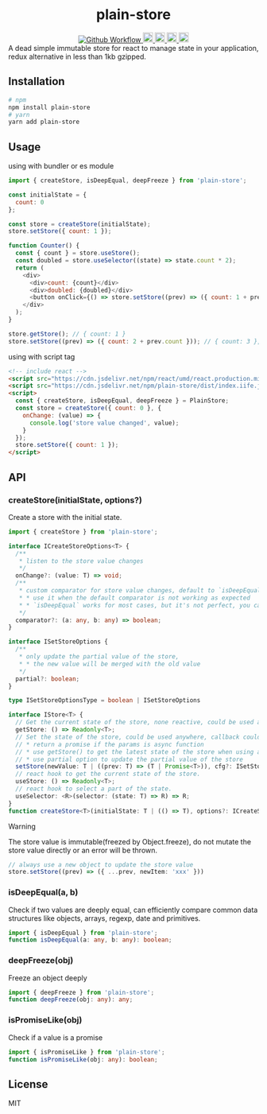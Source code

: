 <h1 align="center">plain-store</h1>
<div align="center">
  <a href="https://github.com/oe/plain-store/actions/workflows/build.yml">
    <img src="https://github.com/oe/template-to-react/actions/workflows/build.yml/badge.svg" alt="Github Workflow">
  </a>
  <a href="#readme">
    <img src="https://img.shields.io/badge/%3C%2F%3E-typescript-blue" alt="code with typescript" height="20">
  </a>
  <a href="#readme">
    <img src="https://img.shields.io/badge/coverage-100%25-44CC11" alt="code coverage" height="20">
  </a>
  <a href="#readme">
    <img src="https://badge.fury.io/js/plain-store.svg" alt="npm version" height="20">
  </a>
  <a href="https://www.npmjs.com/package/plain-store">
    <img src="https://img.shields.io/npm/dm/plain-store.svg" alt="npm version" height="20">
  </a>
</div>
A dead simple immutable store for react to manage state in your application, redux alternative in less than 1kb gzipped.

## Installation
```bash
# npm
npm install plain-store
# yarn
yarn add plain-store

```

## Usage
using with bundler or es module
```javascript
import { createStore, isDeepEqual, deepFreeze } from 'plain-store';

const initialState = {
  count: 0
};

const store = createStore(initialState);
store.setStore({ count: 1 });

function Counter() {
  const { count } = store.useStore();
  const doubled = store.useSelector((state) => state.count * 2);
  return (
    <div>
      <div>count: {count}</div>
      <div>doubled: {doubled}</div>
      <button onClick={() => store.setStore((prev) => ({ count: 1 + prev.count }))}>Increment</button>
    </div>
  );
}

store.getStore(); // { count: 1 }
store.setStore((prev) => ({ count: 2 + prev.count })); // { count: 3 }, will trigger Counter re-render
```

using with script tag
```html
<!-- include react -->
<script src="https://cdn.jsdelivr.net/npm/react/umd/react.production.min.js"></script>
<script src="https://cdn.jsdelivr.net/npm/plain-store/dist/index.iife.js"></script>
<script>
  const { createStore, isDeepEqual, deepFreeze } = PlainStore;
  const store = createStore({ count: 0 }, {
    onChange: (value) => {
      console.log('store value changed', value);
    }
  });
  store.setStore({ count: 1 });
</script>
```

## API
### createStore(initialState, options?)
Create a store with the initial state.
```ts
import { createStore } from 'plain-store';

interface ICreateStoreOptions<T> {
  /**
   * listen to the store value changes
   */
  onChange?: (value: T) => void;
  /**
   * custom comparator for store value changes, default to `isDeepEqual`
   * * use it when the default comparator is not working as expected
   * * `isDeepEqual` works for most cases, but it's not perfect, you can provide a custom comparator to handle the edge cases or performance issues.
   */
  comparator?: (a: any, b: any) => boolean;
}

interface ISetStoreOptions {
  /**
   * only update the partial value of the store,
   * * the new value will be merged with the old value
   */
  partial?: boolean;
}

type ISetStoreOptionsType = boolean | ISetStoreOptions

interface IStore<T> {
  // Get the current state of the store, none reactive, could be used anywhere.
  getStore: () => Readonly<T>;
  // Set the state of the store, could be used anywhere, callback could be async.
  // * return a promise if the params is async function
  // * use getStore() to get the latest state of the store when using async function
  // * use partial option to update the partial value of the store
  setStore(newValue: T | ((prev: T) => (T | Promise<T>)), cfg?: ISetStoreOptionsType): void | Promise<void>
  // react hook to get the current state of the store.
  useStore: () => Readonly<T>;
  // react hook to select a part of the state.
  useSelector: <R>(selector: (state: T) => R) => R;
}
function createStore<T>(initialState: T | (() => T), options?: ICreateStoreOptions<T>): IStore<T>;
```

> [!WARNING]
> The store value is immutable(freezed by Object.freeze), do not mutate the store value directly or an error will be thrown.

```ts
// always use a new object to update the store value
store.setStore((prev) => ({ ...prev, newItem: 'xxx' }))
```

### isDeepEqual(a, b)
Check if two values are deeply equal, can efficiently compare common data structures like objects, arrays, regexp, date and primitives.
```ts
import { isDeepEqual } from 'plain-store';
function isDeepEqual(a: any, b: any): boolean;
```

### deepFreeze(obj)
Freeze an object deeply
```ts
import { deepFreeze } from 'plain-store';
function deepFreeze(obj: any): any;
```

### isPromiseLike(obj)
Check if a value is a promise

```ts
import { isPromiseLike } from 'plain-store';
function isPromiseLike(obj: any): boolean;
```

## License
MIT


